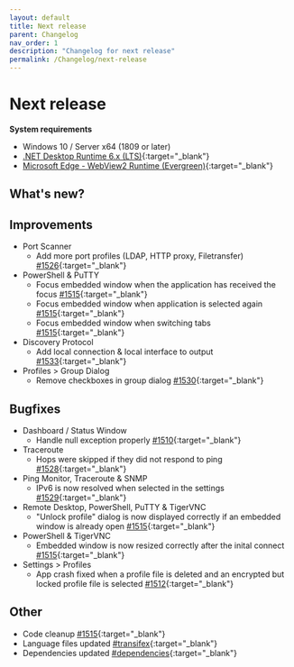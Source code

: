 ```yaml
---
layout: default
title: Next release
parent: Changelog
nav_order: 1
description: "Changelog for next release"
permalink: /Changelog/next-release
---
```


# Next release

**System requirements**
- Windows 10 / Server x64 (1809 or later)
- [.NET Desktop Runtime 6.x (LTS)](https://dotnet.microsoft.com/download/dotnet/6.0){:target="_blank"}
- [Microsoft Edge - WebView2 Runtime (Evergreen)](https://developer.microsoft.com/en-us/microsoft-edge/webview2/){:target="_blank"}

## What's new?

  
## Improvements
- Port Scanner
  - Add more port profiles (LDAP, HTTP proxy, Filetransfer) [#1526](https://github.com/BornToBeRoot/NETworkManager/pull/1526){:target="\_blank"}
- PowerShell & PuTTY
  - Focus embedded window when the application has received the focus [#1515](https://github.com/BornToBeRoot/NETworkManager/pull/1515){:target="\_blank"}
  - Focus embedded window when application is selected again [#1515](https://github.com/BornToBeRoot/NETworkManager/pull/1515){:target="\_blank"}
  - Focus embedded window when switching tabs [#1515](https://github.com/BornToBeRoot/NETworkManager/pull/1515){:target="\_blank"}
- Discovery Protocol
  - Add local connection & local interface to output [#1533](https://github.com/BornToBeRoot/NETworkManager/pull/1533){:target="\_blank"}
- Profiles > Group Dialog
  - Remove checkboxes in group dialog [#1530](https://github.com/BornToBeRoot/NETworkManager/pull/1530){:target="\_blank"}

## Bugfixes
- Dashboard / Status Window
  - Handle null exception properly [#1510](https://github.com/BornToBeRoot/NETworkManager/pull/1510){:target="\_blank"}
- Traceroute
  - Hops were skipped if they did not respond to ping [#1528](https://github.com/BornToBeRoot/NETworkManager/pull/1528){:target="\_blank"}
- Ping Monitor, Traceroute & SNMP
  - IPv6 is now resolved when selected in the settings [#1529](https://github.com/BornToBeRoot/NETworkManager/pull/1529){:target="\_blank"}
- Remote Desktop, PowerShell, PuTTY & TigerVNC
  - "Unlock profile" dialog is now displayed correctly if an embedded window is already open [#1515](https://github.com/BornToBeRoot/NETworkManager/pull/1515){:target="\_blank"}
- PowerShell & TigerVNC
  - Embedded window is now resized correctly after the inital connect [#1515](https://github.com/BornToBeRoot/NETworkManager/pull/1515){:target="\_blank"}
- Settings > Profiles
  - App crash fixed when a profile file is deleted and an encrypted but locked profile file is selected [#1512](https://github.com/BornToBeRoot/NETworkManager/pull/1512){:target="\_blank"}

## Other
- Code cleanup [#1515](https://github.com/BornToBeRoot/NETworkManager/pull/1515){:target="\_blank"}
- Language files updated [#transifex](https://github.com/BornToBeRoot/NETworkManager/pulls?q=author%3Aapp%2Ftransifex-integration){:target="_blank"}
- Dependencies updated [#dependencies](https://github.com/BornToBeRoot/NETworkManager/pulls?q=author%3Aapp%2Fdependabot){:target="_blank"}
